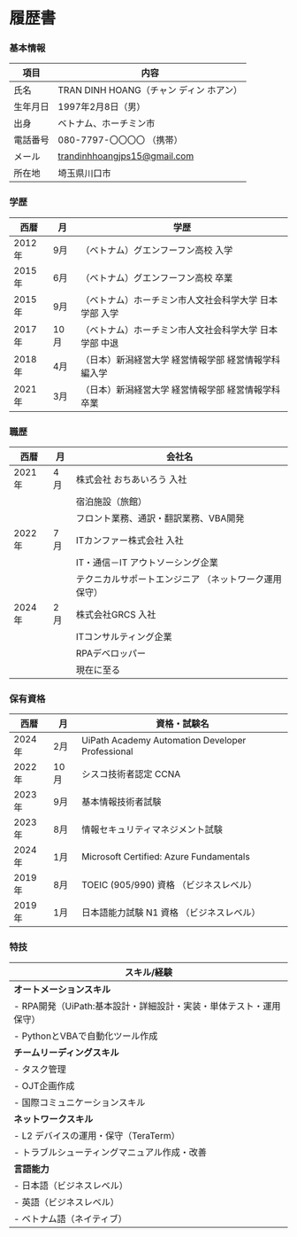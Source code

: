 # **履歴書**

### **基本情報**
| 項目              | 内容                                        |
|------------------|---------------------------------------------|
| 氏名              | TRAN DINH HOANG（チャン ディン ホアン）    |
| 生年月日          | 1997年2月8日（男）                        |
| 出身          | ベトナム、ホーチミン市                        |
| 電話番号      | 080-7797-〇〇〇〇 （携帯）                              |
| メール            | trandinhhoangjps15@gmail.com               |
| 所在地              | 埼玉県川口市 |

### **学歴**
| 西暦    | 月    | 学歴                                                   |
|-------|-------|--------------------------------------------------------|
| 2012年| 9月 | （ベトナム）グエンフーフン高校 入学                     |
| 2015年| 6月 | （ベトナム）グエンフーフン高校 卒業                     |
| 2015年| 9月 | （ベトナム）ホーチミン市人文社会科学大学 日本学部 入学 |
| 2017年|10月 | （ベトナム）ホーチミン市人文社会科学大学 日本学部 中退 |
| 2018年| 4月 | （日本）新潟経営大学 経営情報学部 経営情報学科 編入学 |
| 2021年| 3月 | （日本）新潟経営大学 経営情報学部 経営情報学科 卒業  |

### **職歴**
| 西暦    | 月    | 会社名                    |
|-------|-------|---------------------------|
| 2021年| 4月| 株式会社 おちあいろう 入社     |
|       |       | 宿泊施設（旅館）  |
|       |       | フロント業務、通訳・翻訳業務、VBA開発  |
| 2022年| 7月| ITカンファー株式会社 入社       |
|       |       | IT・通信－IT アウトソーシング企業  |
|       |       | テクニカルサポートエンジニア （ネットワーク運用保守）|
| 2024年| 2月  | 株式会社GRCS 入社               |
|       |       | ITコンサルティング企業              |
|       |       | RPAデベロッパー              |
|       |       | 現在に至る              |

### **保有資格**
| 西暦    | 月    | 資格・試験名                                            |
|-------|-------|--------------------------------------------------------|
| 2024年| 2月   | UiPath Academy Automation Developer Professional      |
| 2022年|10月   | シスコ技術者認定 CCNA                                  |
| 2023年| 9月   | 基本情報技術者試験                                      |
| 2023年| 8月   | 情報セキュリティマネジメント試験                        |
| 2024年| 1月   | Microsoft Certified: Azure Fundamentals               |
| 2019年| 8月   | TOEIC (905/990) 資格 （ビジネスレベル）               |
| 2019年| 1月   | 日本語能力試験 N1 資格 （ビジネスレベル）             |

### **特技**
| スキル/経験                                    |
|-----------------------------------------------|
| **オートメーションスキル**                  |
| - RPA開発（UiPath:基本設計・詳細設計・実装・単体テスト・運用保守）|
| - PythonとVBAで自動化ツール作成                   |
| **チームリーディングスキル**                   |
| - タスク管理            |
| - OJT企画作成 |
| - 国際コミュニケーションスキル |
| **ネットワークスキル**                   |
| - L2 デバイスの運用・保守（TeraTerm）            |
| - トラブルシューティングマニュアル作成・改善 |
| **言語能力**                                        |
| - 日本語（ビジネスレベル）                     |
| - 英語（ビジネスレベル）                       |
| - ベトナム語（ネイティブ）                     |
